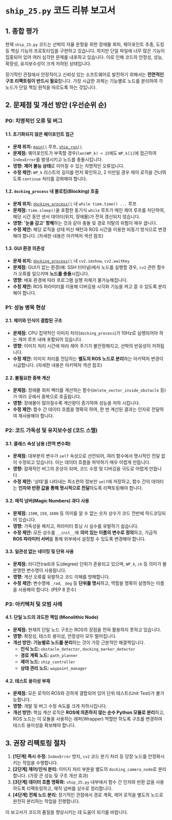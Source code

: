 # `ship_25.py` 코드 리뷰 보고서

## 1. 종합 평가

현재 `ship_25.py` 코드는 선박의 자율 운항을 위한 장애물 회피, 웨이포인트 추종, 도킹 등 핵심 기능의 프로토타입을 구현하고 있습니다. 하지만 단일 파일에 너무 많은 기능이 집중되어 있어 여러 심각한 문제를 내포하고 있습니다. 이로 인해 코드의 안정성, 성능, 확장성, 유지보수성이 크게 저하된 상태입니다.

장기적인 관점에서 안정적이고 신뢰성 있는 소프트웨어로 발전하기 위해서는 **전면적인 구조 리팩토링이 반드시 필요**합니다. 가장 시급한 과제는 기능별로 노드를 분리하여 각 노드가 단일 책임 원칙을 따르도록 하는 것입니다.

## 2. 문제점 및 개선 방안 (우선순위 순)

### P0: 치명적인 오류 및 버그

#### 1.1. 초기화되지 않은 웨이포인트 접근
- **문제 위치:** [`main()`](src/tricat/tricat_251/src/ship_25.py:732) 루프, [`ship_run()`](src/tricat/tricat_251/src/ship_25.py:156)
- **문제점:** 웨이포인트가 부족할 경우(`len(WP_k) < 2`)에도 `WP_k[1]`에 접근하여 `IndexError`를 발생시키고 노드를 충돌시킵니다.
- **영향:** **제어 불능 상태**로 이어질 수 있는 치명적인 오류입니다.
- **수정 제안:** `WP_k` 리스트의 길이를 먼저 확인하고, 2 미만일 경우 제어 로직을 건너뛰도록 `continue` 처리를 강화해야 합니다.

#### 1.2. `docking_process` 내 블로킹(Blocking) 호출
- **문제 위치:** [`docking_process()`](src/tricat/tricat_251/src/ship_25.py:601) 내 `while time.time() ...` 루프
- **문제점:** `time.sleep()`을 포함한 동기식 `while` 루프가 메인 제어 루프를 차단하여, 해당 시간 동안 센서 데이터(위치, 장애물)가 전혀 갱신되지 않습니다.
- **영향:** **'눈을 감고' 항해**하는 것과 같아 충돌 및 경로 이탈의 위험이 매우 큽니다.
- **수정 제안:** 해당 로직을 상태 머신 패턴과 ROS 시간을 이용한 비동기 방식으로 변경해야 합니다. (자세한 내용은 아키텍처 섹션 참조)

#### 1.3. GUI 환경 의존성
- **문제 위치:** [`docking_process()`](src/tricat/tricat_251/src/ship_25.py:601) 내 `cv2.imshow`, `cv2.waitKey`
- **문제점:** GUI가 없는 환경(예: SSH 터미널)에서 노드를 실행할 경우, `cv2` 관련 함수가 오류를 일으키며 **노드를 충돌**시킵니다.
- **영향:** 배포 환경에 따라 프로그램 실행 자체가 불가능해집니다.
- **수정 제안:** ROS 파라미터를 이용해 디버깅용 시각화 기능을 켜고 끌 수 있도록 분리해야 합니다.

### P1: 성능 병목 현상

#### 2.1. 제어와 인식이 결합된 구조
- **문제점:** CPU 집약적인 이미지 처리(`docking_process`)가 10Hz로 실행되어야 하는 제어 루프 내에 포함되어 있습니다.
- **영향:** 이미지 처리 시간에 따라 제어 주기가 불안정해지고, 선박의 반응성이 저하됩니다.
- **수정 제안:** 이미지 처리를 전담하는 **별도의 ROS 노드로 분리**하는 아키텍처 변경이 시급합니다. (자세한 내용은 아키텍처 섹션 참조)

#### 2.2. 불필요한 중복 계산
- **문제점:** 장애물 회피 벡터를 계산하는 함수(`delete_vector_inside_obstacle` 등)가 여러 곳에서 중복으로 호출됩니다.
- **영향:** 장애물이 많아질수록 계산량이 증가하여 성능을 저하 시킵니다.
- **수정 제안:** 함수 간 데이터 흐름을 명확히 하여, 한 번 계산된 결과는 인자로 전달하여 재사용해야 합니다.

### P2: 코드 가독성 및 유지보수성 (코드 스멜)

#### 3.1. 클래스 속성 남용 (전역 변수화)
- **문제점:** 대부분의 변수가 `self` 속성으로 선언되어, 여러 함수에서 명시적인 전달 없이 수정되고 있습니다. 이는 데이터 흐름을 파악하기 매우 어렵게 만듭니다.
- **영향:** 잠재적인 버그의 온상이 되며, 코드 수정 및 디버깅을 극도로 어렵게 만듭니다.
- **수정 제안:** '상태'를 나타내는 최소한의 정보만 `self`에 저장하고, 함수 간의 데이터는 **인자와 반환 값을 통해 명시적으로 전달**하도록 리팩토링해야 합니다.

#### 3.2. 매직 넘버(Magic Numbers) 과다 사용
- **문제점:** `1500`, `150`, `1600` 등 의미를 알 수 없는 숫자 상수가 코드 전반에 하드코딩되어 있습니다.
- **영향:** 가독성을 해치고, 파라미터 튜닝 시 실수를 유발하기 쉽습니다.
- **수정 제안:** 모든 상수를 `__init__`에 **의미 있는 이름의 변수로 정의**하고, 가급적 **ROS 파라미터 서버**를 통해 외부에서 설정할 수 있도록 변경해야 합니다.

#### 3.3. 일관성 없는 네이밍 및 단위 사용
- **문제점:** 라디안(rad)과 도(degree) 단위가 혼용되고 있으며, `WP_k`, `ch` 등 의미가 불분명한 변수명이 사용됩니다.
- **영향:** 계산 오류를 유발하고 코드 이해를 방해합니다.
- **수정 제안:** 변수명에 `_rad`, `_deg` 등 **단위를 명시**하고, 역할을 명확히 설명하는 이름을 사용해야 합니다. (PEP 8 준수)

### P3: 아키텍처 및 모범 사례

#### 4.1. 단일 노드의 과도한 책임 (Monolithic Node)
- **문제점:** 현재의 단일 노드 구조는 ROS의 장점을 전혀 활용하지 못하고 있습니다.
- **영향:** 확장성, 테스트 용이성, 안정성이 모두 떨어집니다.
- **개선 방안:** **기능별로 노드를 분리**하는 것이 가장 근본적인 해결책입니다.
    - **인식 노드:** `obstacle_detector`, `docking_marker_detector`
    - **경로 계획 노드:** `path_planner`
    - **제어 노드:** `ship_controller`
    - **상태 관리 노드:** `waypoint_manager`

#### 4.2. 테스트 용이성 부재
- **문제점:** 모든 로직이 ROS와 강하게 결합되어 있어 단위 테스트(Unit Test)가 불가능합니다.
- **영향:** 개발 및 버그 수정 속도를 크게 저하시킵니다.
- **개선 방안:** 핵심 계산 로직은 **ROS에 의존하지 않는 순수 Python 모듈로 분리**하고, ROS 노드는 이 모듈을 사용하는 래퍼(Wrapper) 역할만 하도록 구조를 변경하여 테스트 용이성을 확보해야 합니다.

## 3. 권장 리팩토링 절차

1.  **[1단계] 즉시 수정:** `IndexError` 방지, `cv2` 코드 분기 처리 등 당장 노드를 안정화시키는 작업을 수행합니다.
2.  **[2단계] 제어/인식 분리:** 이미지 처리 부분을 별도의 `docking_camera_node`로 분리합니다. (가장 큰 성능 및 구조 개선 효과)
3.  **[3단계] 데이터 흐름 명확화:** `ship_25.py` 내부에서 함수 간 인자와 반환 값을 사용하도록 리팩토링하고, 매직 넘버를 상수로 정리합니다.
4.  **[4단계] 전체 노드 분리:** 장기적인 관점에서 경로 계획, 제어 로직을 별도의 노드로 완전히 분리하는 작업을 진행합니다.

이 보고서가 코드의 품질을 향상시키는 데 도움이 되기를 바랍니다.